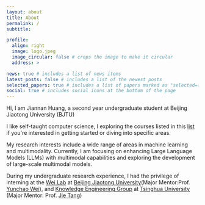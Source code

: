 ```yaml
---
layout: about
title: About
permalink: /
subtitle:

profile:
  align: right
  image: logo.jpeg
  image_circular: false # crops the image to make it circular
  address: >

news: true # includes a list of news items
latest_posts: false # includes a list of the newest posts
selected_papers: true # includes a list of papers marked as "selected={true}"
social: true # includes social icons at the bottom of the page
---
```


Hi, I am Jiannan Huang, a second year undergraduate student at Beijing Jiaotong University (BJTU)

I like self-taught computer science, I exploring the courses listed in this [list](https://rbrq03.github.io/blog/2023/custom-blockquotes/) if you're interested in getting started or diving into specific areas.

My research interests include a wide range of areas in machine learning and multimodality. Currently, I am focusing on enhancing Large Language Models (LLMs) with multimodal capabilities and exploring the development of large-scale multimodal models.

During my undergraduate research experience, I had the privilege of interning at the [Wei Lab](https://weiyc.github.io) at [Beijing Jiaotong University](https://www.bjtu.edu.cn)(Major Mentor:Prof. [Yunchao Wei](https://weiyc.github.io)), and [Knowledge Engineering Group](http://keg.cs.tsinghua.edu.cn) at [Tsinghua University](http://tsinghua.edu.cn) (Major Mentor: Prof. [Jie Tang](http://keg.cs.tsinghua.edu.cn/jietang/))
